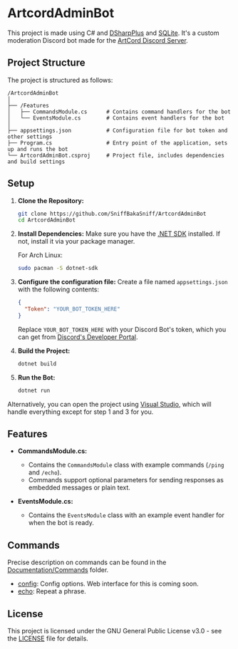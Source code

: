 # ArtcordAdminBot

This project is made using C# and [DSharpPlus](https://dsharpplus.github.io/DSharpPlus/) and [SQLite](https://www.sqlite.org/index.html). 
It's a custom moderation Discord bot made for the [ArtCord Discord Server](https://discord.gg/ArtCord). 

## Project Structure

The project is structured as follows:

```
/ArtcordAdminBot
│
├── /Features
│   ├── CommandsModule.cs      # Contains command handlers for the bot
│   └── EventsModule.cs        # Contains event handlers for the bot
│
├── appsettings.json           # Configuration file for bot token and other settings
├── Program.cs                 # Entry point of the application, sets up and runs the bot
└── ArtcordAdminBot.csproj     # Project file, includes dependencies and build settings
```

## Setup

1. **Clone the Repository:**
   ```sh
   git clone https://github.com/SniffBakaSniff/ArtcordAdminBot
   cd ArtcordAdminBot
   ```

2. **Install Dependencies:**
   Make sure you have the [.NET SDK](https://learn.microsoft.com/en-us/dotnet/core/install/windows) installed. If not, install it via your package manager.

   For Arch Linux:
   ```sh
   sudo pacman -S dotnet-sdk
   ```

3. **Configure the configuration file:**
   Create a file named `appsettings.json` with the following contents:
   ```json
   {
     "Token": "YOUR_BOT_TOKEN_HERE"
   }
   ```
   Replace `YOUR_BOT_TOKEN_HERE` with your Discord Bot's token, which you can get from [Discord's Developer Portal](https://discord.com/developers/applications).

4. **Build the Project:**
   ```sh
   dotnet build
   ```

5. **Run the Bot:**
   ```sh
   dotnet run
   ```

Alternatively, you can open the project using [Visual Studio](https://visualstudio.microsoft.com/), which will handle everything except for step 1 and 3 for you. 

## Features

- **CommandsModule.cs:**
  - Contains the `CommandsModule` class with example commands (`/ping` and `/echo`).
  - Commands support optional parameters for sending responses as embedded messages or plain text.

- **EventsModule.cs:**
  - Contains the `EventsModule` class with an example event handler for when the bot is ready.

## Commands
Precise description on commands can be found in the [Documentation/Commands](./Documentation) folder.

- [config](./Documentation/Commands/config.md): Config options. Web interface for this is coming soon. 
- [echo](./Documentation/Commands/echo.md): Repeat a phrase.

## License

This project is licensed under the GNU General Public License v3.0 - see the [LICENSE](LICENSE) file for details.
